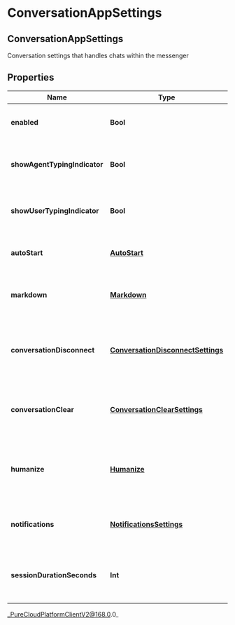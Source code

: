 # ConversationAppSettings

## ConversationAppSettings
Conversation settings that handles chats within the messenger

## Properties

|Name | Type | Description | Notes|
|------------ | ------------- | ------------- | -------------|
| **enabled** | **Bool** | The toggle to enable or disable conversations | [optional] |
| **showAgentTypingIndicator** | **Bool** | The toggle to enable or disable typing indicator for messenger | [optional] |
| **showUserTypingIndicator** | **Bool** | The toggle to enable or disable typing indicator for messenger | [optional] |
| **autoStart** | [**AutoStart**](AutoStart) | The auto start for the messenger conversation | [optional] |
| **markdown** | [**Markdown**](Markdown) | The markdown for the messenger app | [optional] |
| **conversationDisconnect** | [**ConversationDisconnectSettings**](ConversationDisconnectSettings) | The conversation disconnect settings for the messenger app | [optional] |
| **conversationClear** | [**ConversationClearSettings**](ConversationClearSettings) | The conversation clear settings for the messenger app | [optional] |
| **humanize** | [**Humanize**](Humanize) | The humanize conversations settings for the messenger app | [optional] |
| **notifications** | [**NotificationsSettings**](NotificationsSettings) | The notification settings for messenger apps | [optional] |
| **sessionDurationSeconds** | **Int** | The guest session duration settings for messenger conversations | [optional] |



_PureCloudPlatformClientV2@168.0.0_
